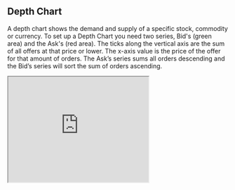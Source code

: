 Depth Chart
-----------

A depth chart shows the demand and supply of a specific stock, commodity or currency. To set up a Depth Chart you need two series, Bid's (green area) and the Ask's (red area). The ticks along the vertical axis are the sum of all offers at that price or lower. The x-axis value is the price of the offer for that amount of orders. The Ask’s series sums all orders descending and the Bid’s series will sort the sum of orders ascending.

<iframe width="320" height="240" src="https://www.highcharts.com/samples/view.php?path=stock/demo/depth-chart"></iframe>
